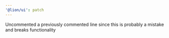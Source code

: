 ```yaml
---
'@lion/ui': patch
---
```


Uncommented a previously commented line since this is probably a mistake and breaks functionality

